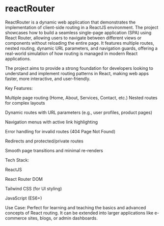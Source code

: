 # reactRouter
ReactRouter is a dynamic web application that demonstrates the implementation of client-side routing in a ReactJS environment. The project showcases how to build a seamless single-page application (SPA) using React Router, allowing users to navigate between different views or components without reloading the entire page. It features multiple routes, nested routing, dynamic URL parameters, and navigation guards, offering a real-world simulation of how routing is managed in modern React applications.

The project aims to provide a strong foundation for developers looking to understand and implement routing patterns in React, making web apps faster, more interactive, and user-friendly.

Key Features:

Multiple page routing (Home, About, Services, Contact, etc.)
Nested routes for complex layouts

Dynamic routes with URL parameters (e.g., user profiles, product pages)

Navigation menus with active link highlighting

Error handling for invalid routes (404 Page Not Found)

Redirects and protected/private routes

Smooth page transitions and minimal re-renders

Tech Stack:

ReactJS

React Router DOM

Tailwind CSS (for UI styling)

JavaScript (ES6+)

Use Case:
Perfect for learning and teaching the basics and advanced concepts of React routing. It can be extended into larger applications like e-commerce sites, blogs, or admin dashboards.

